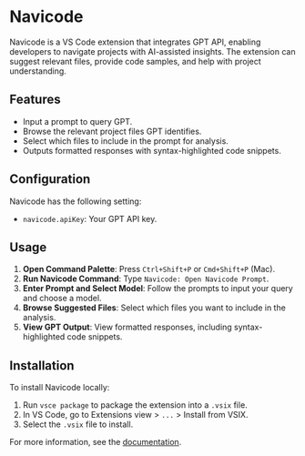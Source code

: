 # Navicode

Navicode is a VS Code extension that integrates GPT API, enabling developers to navigate projects with AI-assisted insights. The extension can suggest relevant files, provide code samples, and help with project understanding.

## Features

- Input a prompt to query GPT.
- Browse the relevant project files GPT identifies.
- Select which files to include in the prompt for analysis.
- Outputs formatted responses with syntax-highlighted code snippets.

## Configuration

Navicode has the following setting:

- `navicode.apiKey`: Your GPT API key.

## Usage

1. **Open Command Palette**: Press `Ctrl+Shift+P` or `Cmd+Shift+P` (Mac).
2. **Run Navicode Command**: Type `Navicode: Open Navicode Prompt`.
3. **Enter Prompt and Select Model**: Follow the prompts to input your query and choose a model.
4. **Browse Suggested Files**: Select which files you want to include in the analysis.
5. **View GPT Output**: View formatted responses, including syntax-highlighted code snippets.

## Installation

To install Navicode locally:
1. Run `vsce package` to package the extension into a `.vsix` file.
2. In VS Code, go to Extensions view > `...` > Install from VSIX.
3. Select the `.vsix` file to install.

For more information, see the [documentation](https://code.visualstudio.com/api).
